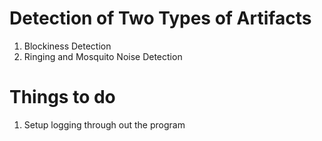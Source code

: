 # Detection of Two Types of Artifacts
1. Blockiness Detection
2. Ringing and Mosquito Noise Detection

# Things to do
1. Setup logging through out the program
